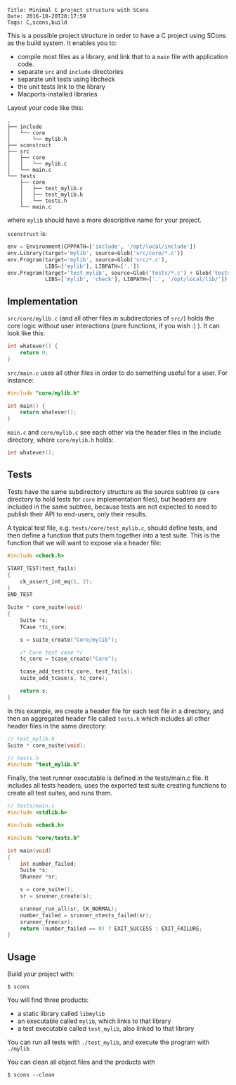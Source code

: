    Title: Minimal C project structure with SCons
    Date: 2016-10-20T20:17:59
    Tags: C,scons,build

This is a possible project structure in order to have a C project using SCons
as the build system. It enables you to:

- compile most files as a library, and link that to a `main` file with application code.
- separate `src` and `include` directories
- separate unit tests using libcheck
- the unit tests link to the library
- Macports-installed libraries

Layout your code like this:

```
.
├── include
│   └── core
│       └── mylib.h
├── sconstruct
├── src
│   ├── core
│   │   └── mylib.c
│   └── main.c
└── tests
    ├── core
    │   ├── test_mylib.c
    │   ├── test_mylib.h
    │   └── tests.h
    └── main.c
```

where `mylib` should have a more descriptive name for your project.

`sconstruct` is:

```python
env = Environment(CPPPATH=['include', '/opt/local/include'])
env.Library(target='mylib', source=Glob('src/core/*.c'))
env.Program(target='mylib', source=Glob('src/*.c'),
            LIBS=['mylib'], LIBPATH=['.'])
env.Program(target='test_mylib', source=Glob('tests/*.c') + Glob('tests/**/*.c'),
            LIBS=['mylib', 'check'], LIBPATH=['.', '/opt/local/lib/'])
```

<!-- more -->

## Implementation

`src/core/mylib.c` (and all other files in subdirectories of `src/`) holds the
core logic without user interactions (pure functions, if you wish :) ). It can
look like this:

```c
int whatever() {
    return 0;
}
```

`src/main.c` uses all other files in order to do something useful for a user.
For instance:

```c
#include "core/mylib.h"

int main() {
    return whatever();
}
```

`main.c` and `core/mylib.c` see each other via the header files in the include
directory, where `core/mylib.h` holds:

```c
int whatever();
```

## Tests

Tests have the same subdirectory structure as the source subtree (a `core`
directory to hold tests for `core` implementation files), but headers are
included in the same subtree, because tests are not expected to need to publish
their API to end-users, only their results.

A typical test file, e.g. `tests/core/test_mylib.c`, should define tests, and
then define a function that puts them together into a test suite. This is the
function that we will want to expose via a header file:

```c
#include <check.h>

START_TEST(test_fails)
{
    ck_assert_int_eq(1, 2);
}
END_TEST

Suite * core_suite(void)
{
    Suite *s;
    TCase *tc_core;

    s = suite_create("Core/mylib");

    /* Core test case */
    tc_core = tcase_create("Core");

    tcase_add_test(tc_core, test_fails);
    suite_add_tcase(s, tc_core);

    return s;
}
```

In this example, we create a header file for each test file in a directory, and
then an aggregated header file called `tests.h` which includes all other header
files in the same directory:

```c
// test_mylib.h
Suite * core_suite(void);

// tests.h
#include "test_mylib.h"
```

Finally, the test runner executable is defined in the tests/main.c file. It
includes all tests headers, uses the exported test suite creating functions to
create all test suites, and runs them.

```c
// tests/main.c
#include <stdlib.h>

#include <check.h>

#include "core/tests.h"

int main(void)
{
    int number_failed;
    Suite *s;
    SRunner *sr;

    s = core_suite();
    sr = srunner_create(s);

    srunner_run_all(sr, CK_NORMAL);
    number_failed = srunner_ntests_failed(sr);
    srunner_free(sr);
    return (number_failed == 0) ? EXIT_SUCCESS : EXIT_FAILURE;
}
```

## Usage

Build your project with:

```
$ scons
```

You will find three products:

- a static library called `libmylib`
- an executable called `mylib`, which links to that library
- a test executable called `test_mylib`, also linked to that library

You can run all tests with `./test_mylib`, and execute the program with
`./mylib`

You can clean all object files and the products with

```
$ scons --clean
```
